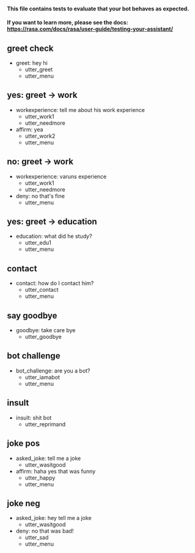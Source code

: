#### This file contains tests to evaluate that your bot behaves as expected.
#### If you want to learn more, please see the docs: https://rasa.com/docs/rasa/user-guide/testing-your-assistant/

## greet check
* greet: hey hi
  - utter_greet
  - utter_menu

## yes: greet -> work
* workexperience: tell me about his work experience
  - utter_work1
  - utter_needmore
* affirm: yea
  - utter_work2
  - utter_menu

## no: greet -> work
* workexperience: varuns experience
  - utter_work1
  - utter_needmore
* deny: no that's fine
  - utter_menu

## yes: greet -> education
* education: what did he study?
  - utter_edu1
  - utter_menu

## contact
* contact: how do I contact him?
  - utter_contact
  - utter_menu

## say goodbye
* goodbye: take care bye
  - utter_goodbye

## bot challenge
* bot_challenge: are you a bot?
  - utter_iamabot
  - utter_menu

## insult
* insult: shit bot
  - utter_reprimand

## joke pos
* asked_joke: tell me a joke
  - utter_wasitgood
* affirm: haha yes that was funny
  - utter_happy
  - utter_menu

## joke neg
* asked_joke: hey tell me a joke
  - utter_wasitgood
* deny: no that was bad!
  - utter_sad
  - utter_menu
